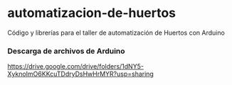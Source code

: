 # automatizacion-de-huertos

Código y librerías para el taller de automatización de Huertos con Arduino

### Descarga de archivos de Arduino

https://drive.google.com/drive/folders/1dNY5-XyknoImO6KKcuTDdryDsHwHrMYR?usp=sharing
